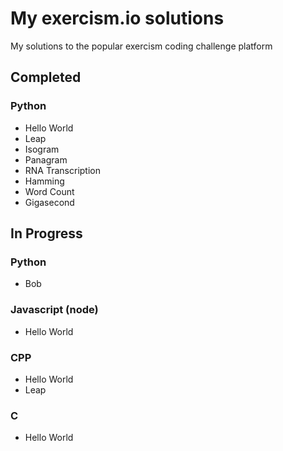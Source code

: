 # My exercism.io solutions
My solutions to the popular exercism coding challenge platform

## Completed
### Python
* Hello World
* Leap
* Isogram
* Panagram
* RNA Transcription
* Hamming
* Word Count
* Gigasecond

## In Progress
### Python
* Bob

### Javascript (node)
* Hello World

### CPP
* Hello World
* Leap

### C
* Hello World
